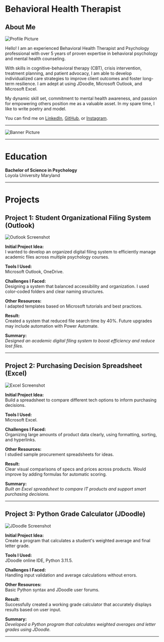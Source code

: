 # Behavioral Health Therapist

## About Me

![Profile Picture](headshot.jpg)

Hello! I am an experienced Behavioral Health Therapist and Psychology professional with over 5 years of proven expertise in behavioral psychology and mental health counseling.

With skills in cognitive-behavioral therapy (CBT), crisis intervention, treatment planning, and patient advocacy, I am able to develop individualized care strategies to improve client outcomes and foster long-term resilience. I am adept at using JDoodle, Microsoft Outlook, and Microsoft Excel.

My dynamic skill set, commitment to mental health awareness, and passion for empowering others position me as a valuable asset. In my spare time, I like to write poetry and model.

You can find me on [LinkedIn](https://www.linkedin.com/in/destiny-garrison-ba37782b6?utm_source=share&utm_campaign=share_via&utm_content=profile&utm_medium=ios_app), [GitHub](https://github.com/destinygarrison), or [Instagram](https://instagram.com/yourhandle).

---

![Banner Picture](group-banner.jpg)

---

# Education

**Bachelor of Science in Psychology**  
Loyola University Maryland

---

# Projects

## Project 1: Student Organizational Filing System (Outlook)

![Outlook Screenshot](outlook-project.jpg)

**Initial Project Idea:**  
I wanted to develop an organized digital filing system to efficiently manage academic files across multiple psychology courses.

**Tools I Used:**  
Microsoft Outlook, OneDrive.

**Challenges I Faced:**  
Designing a system that balanced accessibility and organization. I used color-coded folders and clear naming structures.

**Other Resources:**  
I adapted templates based on Microsoft tutorials and best practices.

**Result:**  
Created a system that reduced file search time by 40%. Future upgrades may include automation with Power Automate.

**Summary:**  
*Designed an academic digital filing system to boost efficiency and reduce lost files.*

---

## Project 2: Purchasing Decision Spreadsheet (Excel)

![Excel Screenshot](excel-project.jpg)

**Initial Project Idea:**  
Build a spreadsheet to compare different tech options to inform purchasing decisions.

**Tools I Used:**  
Microsoft Excel.

**Challenges I Faced:**  
Organizing large amounts of product data clearly, using formatting, sorting, and hyperlinks.

**Other Resources:**  
I studied sample procurement spreadsheets for ideas.

**Result:**  
Clear visual comparisons of specs and prices across products. Would improve by adding formulas for automatic scoring.

**Summary:**  
*Built an Excel spreadsheet to compare IT products and support smart purchasing decisions.*

---

## Project 3: Python Grade Calculator (JDoodle)

![JDoodle Screenshot](jdoodle-project.jpg)

**Initial Project Idea:**  
Create a program that calculates a student's weighted average and final letter grade.

**Tools I Used:**  
JDoodle online IDE, Python 3.11.5.

**Challenges I Faced:**  
Handling input validation and average calculations without errors.

**Other Resources:**  
Basic Python syntax and JDoodle user forums.

**Result:**  
Successfully created a working grade calculator that accurately displays results based on user input.

**Summary:**  
*Developed a Python program that calculates weighted averages and letter grades using JDoodle.*

---

